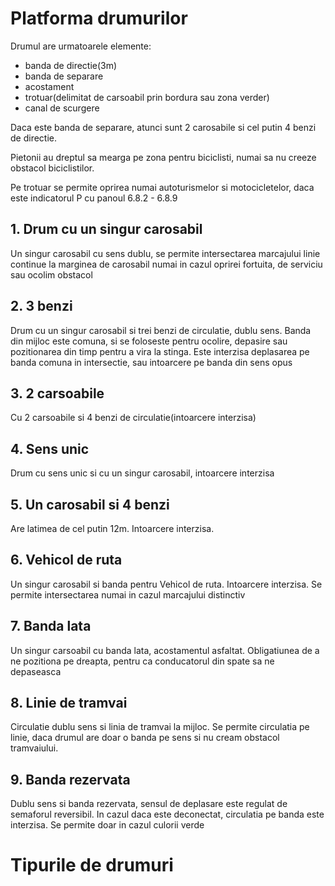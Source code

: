 # Platforma drumurilor

Drumul are urmatoarele elemente:

- banda de directie(3m)
- banda de separare
- acostament
- trotuar(delimitat de carsoabil prin bordura sau zona verder)
- canal de scurgere


Daca este banda de separare, atunci sunt 2 carosabile si cel putin 4 benzi de directie.

Pietonii au dreptul sa mearga pe zona pentru biciclisti, numai sa nu creeze obstacol biciclistilor.

Pe trotuar se permite oprirea numai autoturismelor si motocicletelor, daca este indicatorul P cu panoul
6.8.2 - 6.8.9

## 1. Drum cu un singur carosabil
Un singur carosabil cu sens dublu, se permite intersectarea marcajului linie continue la marginea de carosabil numai in cazul
oprirei fortuita, de serviciu sau ocolim obstacol

## 2. 3 benzi
Drum cu un singur carosabil si trei benzi de circulatie, dublu sens.
Banda din mijloc este comuna, si se foloseste pentru ocolire, depasire sau pozitionarea din timp pentru a vira la stinga.
Este interzisa deplasarea pe banda comuna in intersectie, sau intoarcere pe banda din sens opus

## 3. 2 carsoabile

Cu 2 carsoabile si 4 benzi de circulatie(intoarcere interzisa)

## 4. Sens unic

Drum cu sens unic si cu un singur carosabil, intoarcere interzisa

## 5. Un carosabil si 4 benzi
Are latimea de cel putin 12m. 
Intoarcere interzisa.

## 6. Vehicol de ruta
Un singur carosabil si banda pentru Vehicol de ruta.
Intoarcere interzisa.
Se permite intersectarea numai in cazul marcajului distinctiv

## 7. Banda lata
Un singur carsoabil cu banda lata, acostamentul asfaltat.
Obligatiunea de a ne pozitiona pe dreapta, pentru ca conducatorul din spate sa ne depaseasca

## 8. Linie de tramvai
Circulatie dublu sens si linia de tramvai la mijloc.
Se permite circulatia pe linie, daca drumul are doar o banda pe sens si nu cream obstacol tramvaiului.

## 9. Banda rezervata

Dublu sens si banda rezervata, sensul de deplasare este regulat de semaforul reversibil.
In cazul daca este deconectat, circulatia pe banda este interzisa.
Se permite doar in cazul culorii verde

# Tipurile de drumuri
